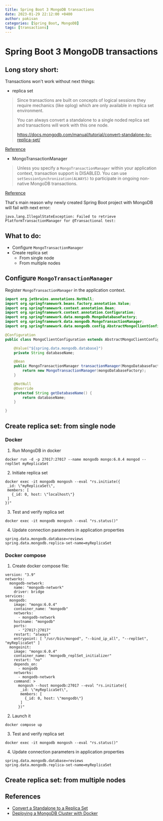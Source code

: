 ```yaml
---
title: Spring Boot 3 MongoDB transactions
date: 2023-01-29 22:12:00 +0400
author: pakisan
categories: [Spring Boot, MongoDB]
tags: [transactions]
---
```


# Spring Boot 3 MongoDB transactions

## Long story short:

Transactions won't work without next things:
- replica set

> Since transactions are built on concepts of logical sessions they require mechanics (like oplog) which are only available in replica set environment.
>
> You can always convert a standalone to a single noded replica set and transactions will work with this one node.
>
> https://docs.mongodb.com/manual/tutorial/convert-standalone-to-replica-set/

[Reference](https://www.mongodb.com/community/forums/t/why-replica-set-is-mandatory-for-transactions-in-mongodb/9533)

- MongoTransactionManager

> Unless you specify a `MongoTransactionManager` within your application context, transaction support is DISABLED. You can use `setSessionSynchronization(ALWAYS)` to participate in ongoing non-native MongoDB transactions.

[Reference](https://docs.spring.io/spring-data/mongodb/docs/4.0.1/reference/html/#mongo.transactions)

That's main reason why newly created Spring Boot project with MongoDB will fail with next error:

```
java.lang.IllegalStateException: Failed to retrieve PlatformTransactionManager for @Transactional test:
```

## What to do:

- Configure `MongoTransactionManager`
- Create replica set
  - From single node
  - From multiple nodes

## Configure `MongoTransactionManager`

Register `MongoTransactionManager` in the application context.

```java
import org.jetbrains.annotations.NotNull;
import org.springframework.beans.factory.annotation.Value;
import org.springframework.context.annotation.Bean;
import org.springframework.context.annotation.Configuration;
import org.springframework.data.mongodb.MongoDatabaseFactory;
import org.springframework.data.mongodb.MongoTransactionManager;
import org.springframework.data.mongodb.config.AbstractMongoClientConfiguration;

@Configuration
public class MongoClientConfiguration extends AbstractMongoClientConfiguration {

    @Value("${spring.data.mongodb.database}")
    private String databaseName;

    @Bean
    public MongoTransactionManager transactionManager(MongoDatabaseFactory mongoDatabaseFactory) {
        return new MongoTransactionManager(mongoDatabaseFactory);
    }

    @NotNull
    @Override
    protected String getDatabaseName() {
        return databaseName;
    }

}
```

## Create replica set: from single node

### Docker

1. Run MongoDB in docker
```shell
docker run -d -p 27017:27017 --name mongodb mongo:6.0.4 mongod --replSet myReplicaSet
```

2. Initiate replica set
```shell
docker exec -it mongodb mongosh --eval "rs.initiate({
 _id: \"myReplicaSet\",
 members: [
   {_id: 0, host: \"localhost\"}
 ]
})"
```

3. Test and verify replica set
```shell
docker exec -it mongodb mongosh --eval "rs.status()"
```

4. Update connection parameters in application properties
```properties
spring.data.mongodb.database=reviews
spring.data.mongodb.replica-set-name=myReplicaSet
```

### Docker compose

1. Create docker compose file:

```
version: "3.9"
networks:
  mongodb-network:
    name: "mongodb-network"
    driver: bridge
services:
  mongodb:
    image: "mongo:6.0.4"
    container_name: "mongodb"
    networks:
      - mongodb-network
    hostname: "mongodb"
    ports:
      - "27017:27017"
    restart: "always"
    entrypoint: [ "/usr/bin/mongod", "--bind_ip_all", "--replSet", "myReplicaSet" ]
  mongoinit:
    image: "mongo:6.0.4"
    container_name: "mongodb_replSet_initializer"
    restart: "no"
    depends_on:
      - mongodb
    networks:
      - mongodb-network
    command: >
      mongosh --host mongodb:27017 --eval "rs.initiate({
       _id: \"myReplicaSet\",
       members: [
         {_id: 0, host: \"mongodb\"}
       ]
      })"
```

2. Launch it

```shell
docker compose up
```

3. Test and verify replica set
```shell
docker exec -it mongodb mongosh --eval "rs.status()"
```

4. Update connection parameters in application properties
```properties
spring.data.mongodb.database=reviews
spring.data.mongodb.replica-set-name=myReplicaSet
```

## Create replica set: from multiple nodes

## References

- [Convert a Standalone to a Replica Set](https://www.mongodb.com/docs/manual/tutorial/convert-standalone-to-replica-set/)
- [Deploying a MongoDB Cluster with Docker](https://www.mongodb.com/compatibility/deploying-a-mongodb-cluster-with-docker)

